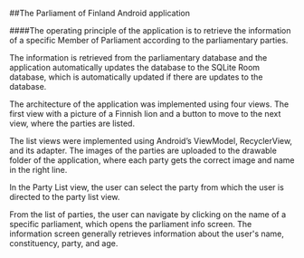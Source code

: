 ##The Parliament of Finland Android application

####The operating principle of the application is to retrieve the information of a specific Member of Parliament according to the parliamentary parties.

The information is retrieved from the parliamentary database and the application automatically updates the database to the SQLite Room database, 
which is automatically updated if there are updates to the database.

The architecture of the application was implemented using four views.
The first view with a picture of a Finnish lion and a button to move to the next view, where the parties are listed.


The list views were implemented using Android’s ViewModel, RecyclerView, and its adapter.
The images of the parties are uploaded to the drawable folder of the application, where each party gets the correct image and name in the right line.

In the Party List view, the user can select the party from which the user is directed to the party list view.

From the list of parties, the user can navigate by clicking on the name of a specific parliament, which opens the parliament info screen.
The information screen generally retrieves information about the user's name, constituency, party, and age.
